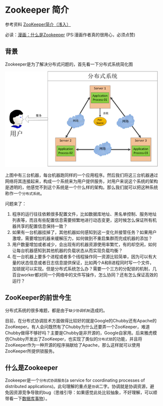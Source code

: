# Zookeeper 简介

参考资料 [ZooKeeper简介（浅入）](https://juejin.im/post/6844903684610981895)

必读：[漫画：什么是Zookeeper](https://juejin.im/post/6844903684610981895) (PS:漫画作者真的很用心，必须点赞)

## 背景

Zookeeper是为了解决分布式问题的，首先看一下分布式系统简化图

![分布式系统简略图](assets/images/分布式系统简略图.jpg)

上图中有三台机器，每台机器跑同样的一个应用程序。然后我们将这三台机器通过网络将其连接起来，构成一个系统来为用户提供服务，对用户来说这个系统的架构是透明的，他感觉不到这个系统是一个什么样的架构。那么我们就可以把这种系统称作一个`分布式系统`。

问题来了：
1. 程序的运行往往依赖很多配置文件，比如数据库地址、黑名单控制、服务地址列表等，而且有些配置信息需要频繁地进行动态变更，这时候怎么保证所有机器共享的配置信息保持一致？
2. 如果有一台机器挂掉了，其他机器如何感知到这一变化并接管任务？如果用户激增，需要增加机器来缓解压力，如何做到不重启集群而完成机器的添加？
3. 用户数量增加或者减少，会出现有的机器资源使用率繁忙，有的却空闲，如何让每台机器感知到其他机器的负载状态从而实现负载均衡？
4. 在一台机器上要多个进程或者多个线程操作同一资源比较简单，因为可以有大量的状态信息或者日志信息提供保证，比如两个A和B进程同时写一个文件，加锁就可以实现。但是分布式系统怎么办？需要一个三方的分配锁的机制，几百台worker都对同一个网络中的文件写操作，怎么协同？还有怎么保证高效的运行？

## ZooKeeper的前世今生

分布式系统的很多难题，都是由于`缺少协调机制`造成的。

目前，在分布式协调技术方面做得比较好的就是Google的Chubby还有Apache的ZooKeeper。有人会问既然有了Chubby为什么还要弄一个ZooKeeper，难道Chubby做得不够好吗？主要是Chubby是非开源的，Google自家用。后来雅虎模仿Chubby开发出了ZooKeeper，也实现了类似的`分布式锁`的功能，并且将ZooKeeper作为一种开源的程序捐献给了Apache，那么这样就可以使用ZooKeeper所提供锁服务。

## 什么是Zookeeper

Zookeeper是一个`分布式协调服务`(a service for coordinating processes of distributed applications)。此句理解的重点是`协调`二字。协调就是协调资源，避免因资源竞争导致的bug（思维引导：如果感觉此处比较抽象，不好理解，可以顺带看一下[数据库事物](../../../数据库/SQL/事物.md)）。

